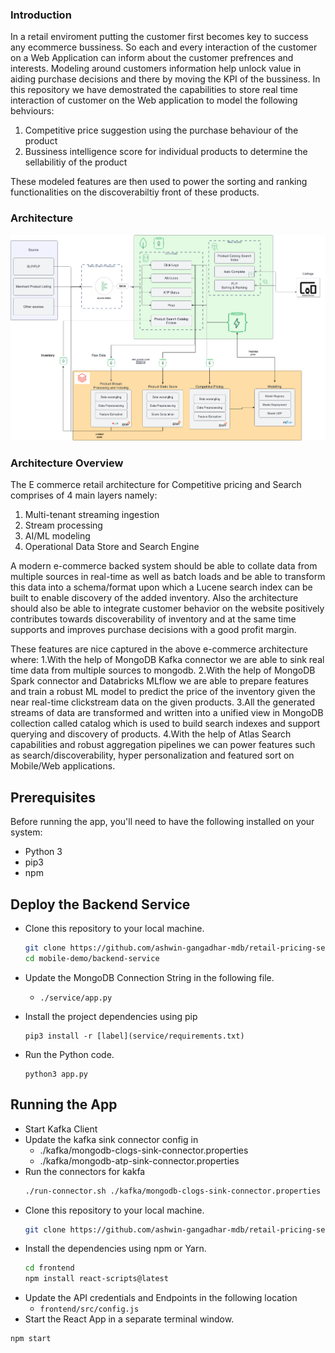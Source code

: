 ### Introduction
In a retail enviroment putting the customer first becomes key to success any ecommerce bussiness. So each and every interaction of the customer on a Web Application can inform about the customer prefrences and interests. Modeling around customers information help unlock value in aiding purchase decisions and there by moving the KPI of the bussiness.
In this repository we have demostrated the capabilities to store real time interaction of customer on the Web application to model the following behviours:
1. Competitive price suggestion using the purchase behaviour of the product
2. Bussiness intelligence score for individual products to determine the sellabilitiy of the product

These modeled features are then used to power the sorting and ranking functionalities on the discoverabiltiy front of these products.

### Architecture 
<img width="1957" alt="image" src="images/retail_Arch.png">

### Architecture Overview
The E commerce retail architecture for Competitive pricing and Search comprises of 4 main layers namely:
1. Multi-tenant streaming ingestion
2. Stream processing
3. AI/ML modeling
4. Operational Data Store and Search Engine

A modern e-commerce backed system should be able to collate data from multiple sources in real-time as well as batch loads and be able to transform this data into a schema/format upon which a Lucene search index can be built to enable discovery of the added inventory. Also the architecture should also be able to integrate customer behavior on the website positively contributes towards discoverability of inventory and at the same time supports and improves purchase decisions with a good profit margin.

These features are nice captured in the above e-commerce architecture where:
1.With the help of MongoDB Kafka connector we are able to sink real time data from multiple sources to mongodb.
2.With the help of MongoDB Spark connector and Databricks MLflow we are able to prepare features and train a robust ML model to predict the price of the inventory given the near real-time clickstream data on the given products.
3.All the generated streams of data are transformed and written into a unified view in MongoDB collection called catalog which is used to build search indexes and support querying and discovery of products.
4.With the help of Atlas Search capabilities and robust aggregation pipelines we can power features such as search/discoverability, hyper personalization and featured sort on Mobile/Web applications.


## Prerequisites
Before running the app, you'll need to have the following installed on your system:
- Python 3
- pip3
- npm

## Deploy the Backend Service
- Clone this repository to your local machine.
    ```bash
    git clone https://github.com/ashwin-gangadhar-mdb/retail-pricing-search-personaliztion.git
    cd mobile-demo/backend-service
    ```

- Update the MongoDB Connection String in the following file.
    - `./service/app.py`

- Install the project dependencies using pip
    ```
    pip3 install -r [label](service/requirements.txt)
    ```
- Run the Python code.
    ```
    python3 app.py
    ```

## Running the App
- Start Kafka Client
- Update the kafka sink connector config in
    - ./kafka/mongodb-clogs-sink-connector.properties 
    - ./kafka/mongodb-atp-sink-connector.properties
- Run the connectors for kakfa
    ```bash
    ./run-connector.sh ./kafka/mongodb-clogs-sink-connector.properties ./kafka/mongodb-atp-sink-connector.properties
    ```
- Clone this repository to your local machine.
    ```bash
    git clone https://github.com/ashwin-gangadhar-mdb/retail-pricing-search-personaliztion.git
    ```
- Install the dependencies using npm or Yarn.
    ```bash
    cd frontend
    npm install react-scripts@latest
    ```
- Update the API credentials and Endpoints in the following location
    - `frontend/src/config.js`
- Start the React App in a separate terminal window.
```bash
npm start
```
